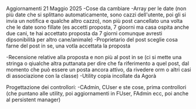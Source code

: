   Aggiornamenti 21 Maggio 2025
  -Cose da cambiare
  -Array per le date (non più date che si splittano automaticamente, sono cazzi dell'utente, poi gli si invia un notifica e qualche altro cazzo), non più post cancellato una volta che le date sono fillate (es accetti proposta,
   7 gioorni ma casa ospita anche due cani, te hai accettato proposta da 7 giorni comunque avresti dipsonibilità per altro cane/animale)
      -Proprietario del post sceglie cosa farne del post in se, una votla accettata la proposta

-Recensione relative alla proposta e non più al post in se (ci si mette una stringa o qiualche altra puttanata per dire che fa riferimento a quel post, dal momento che può essere un posta ancora attivo, da rivedere orm o altri casi di associazione con la classe)
-Utility copia incollate da Agorà

Progettazione dei controllori:
-CAdmin, CUser e ste cose, prima controllori (che puntano alle utility, poi aggiornamenti in FUser, FAdmin ecc, poi anche al persistent manager)

